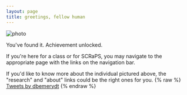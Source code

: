 ```yaml
---
layout: page
title: greetings, fellow human 
---
```


![photo](https://uvm.edu/~bfemery/rasputitsa.png)

You've found it. Achievement unlocked. 

If you're here for a class or for SCRaPS, you may navigate to the appropriate page with the links on the navigation bar. 

If you'd like to know more about the individual pictured above, the "research" and "about" links could be the right ones for you.
{% raw %}
<a class="twitter-timeline" data-width="300" data-height="600" href="https://twitter.com/dbemerydt?ref_src=twsrc%5Etfw">Tweets by dbemerydt</a> <script async src="https://platform.twitter.com/widgets.js" charset="utf-8"></script>
{% endraw %}
